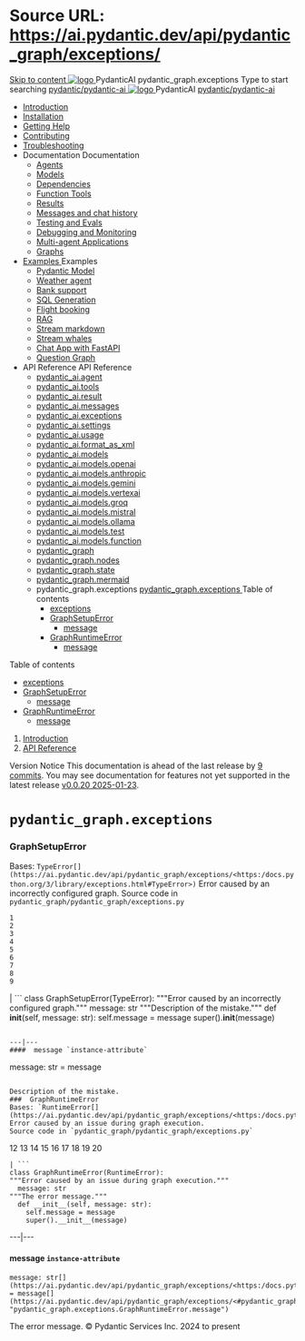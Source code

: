 # Source URL: https://ai.pydantic.dev/api/pydantic_graph/exceptions/

[ Skip to content ](https://ai.pydantic.dev/api/pydantic_graph/exceptions/<#pydantic_graphexceptions>)
[ ![logo](https://ai.pydantic.dev/img/logo-white.svg) ](https://ai.pydantic.dev/api/pydantic_graph/exceptions/..> "PydanticAI")
PydanticAI 
pydantic_graph.exceptions 
Type to start searching
[ pydantic/pydantic-ai  ](https://ai.pydantic.dev/api/pydantic_graph/exceptions/<https:/github.com/pydantic/pydantic-ai> "Go to repository")
[ ![logo](https://ai.pydantic.dev/img/logo-white.svg) ](https://ai.pydantic.dev/api/pydantic_graph/exceptions/..> "PydanticAI") PydanticAI 
[ pydantic/pydantic-ai  ](https://ai.pydantic.dev/api/pydantic_graph/exceptions/<https:/github.com/pydantic/pydantic-ai> "Go to repository")
  * [ Introduction  ](https://ai.pydantic.dev/api/pydantic_graph/exceptions/..>)
  * [ Installation  ](https://ai.pydantic.dev/api/pydantic_graph/install/>)
  * [ Getting Help  ](https://ai.pydantic.dev/api/pydantic_graph/help/>)
  * [ Contributing  ](https://ai.pydantic.dev/api/pydantic_graph/contributing/>)
  * [ Troubleshooting  ](https://ai.pydantic.dev/api/pydantic_graph/troubleshooting/>)
  * Documentation  Documentation 
    * [ Agents  ](https://ai.pydantic.dev/api/pydantic_graph/agents/>)
    * [ Models  ](https://ai.pydantic.dev/api/pydantic_graph/models/>)
    * [ Dependencies  ](https://ai.pydantic.dev/api/pydantic_graph/dependencies/>)
    * [ Function Tools  ](https://ai.pydantic.dev/api/pydantic_graph/tools/>)
    * [ Results  ](https://ai.pydantic.dev/api/pydantic_graph/results/>)
    * [ Messages and chat history  ](https://ai.pydantic.dev/api/pydantic_graph/message-history/>)
    * [ Testing and Evals  ](https://ai.pydantic.dev/api/pydantic_graph/testing-evals/>)
    * [ Debugging and Monitoring  ](https://ai.pydantic.dev/api/pydantic_graph/logfire/>)
    * [ Multi-agent Applications  ](https://ai.pydantic.dev/api/pydantic_graph/multi-agent-applications/>)
    * [ Graphs  ](https://ai.pydantic.dev/api/pydantic_graph/graph/>)
  * [ Examples  ](https://ai.pydantic.dev/api/pydantic_graph/examples/>)
Examples 
    * [ Pydantic Model  ](https://ai.pydantic.dev/api/pydantic_graph/examples/pydantic-model/>)
    * [ Weather agent  ](https://ai.pydantic.dev/api/pydantic_graph/examples/weather-agent/>)
    * [ Bank support  ](https://ai.pydantic.dev/api/pydantic_graph/examples/bank-support/>)
    * [ SQL Generation  ](https://ai.pydantic.dev/api/pydantic_graph/examples/sql-gen/>)
    * [ Flight booking  ](https://ai.pydantic.dev/api/pydantic_graph/examples/flight-booking/>)
    * [ RAG  ](https://ai.pydantic.dev/api/pydantic_graph/examples/rag/>)
    * [ Stream markdown  ](https://ai.pydantic.dev/api/pydantic_graph/examples/stream-markdown/>)
    * [ Stream whales  ](https://ai.pydantic.dev/api/pydantic_graph/examples/stream-whales/>)
    * [ Chat App with FastAPI  ](https://ai.pydantic.dev/api/pydantic_graph/examples/chat-app/>)
    * [ Question Graph  ](https://ai.pydantic.dev/api/pydantic_graph/examples/question-graph/>)
  * API Reference  API Reference 
    * [ pydantic_ai.agent  ](https://ai.pydantic.dev/api/pydantic_graph/exceptions/agent/>)
    * [ pydantic_ai.tools  ](https://ai.pydantic.dev/api/pydantic_graph/exceptions/tools/>)
    * [ pydantic_ai.result  ](https://ai.pydantic.dev/api/pydantic_graph/exceptions/result/>)
    * [ pydantic_ai.messages  ](https://ai.pydantic.dev/api/pydantic_graph/exceptions/messages/>)
    * [ pydantic_ai.exceptions  ](https://ai.pydantic.dev/api/pydantic_graph/exceptions/exceptions/>)
    * [ pydantic_ai.settings  ](https://ai.pydantic.dev/api/pydantic_graph/exceptions/settings/>)
    * [ pydantic_ai.usage  ](https://ai.pydantic.dev/api/pydantic_graph/exceptions/usage/>)
    * [ pydantic_ai.format_as_xml  ](https://ai.pydantic.dev/api/pydantic_graph/exceptions/format_as_xml/>)
    * [ pydantic_ai.models  ](https://ai.pydantic.dev/api/pydantic_graph/exceptions/models/base/>)
    * [ pydantic_ai.models.openai  ](https://ai.pydantic.dev/api/pydantic_graph/exceptions/models/openai/>)
    * [ pydantic_ai.models.anthropic  ](https://ai.pydantic.dev/api/pydantic_graph/exceptions/models/anthropic/>)
    * [ pydantic_ai.models.gemini  ](https://ai.pydantic.dev/api/pydantic_graph/exceptions/models/gemini/>)
    * [ pydantic_ai.models.vertexai  ](https://ai.pydantic.dev/api/pydantic_graph/exceptions/models/vertexai/>)
    * [ pydantic_ai.models.groq  ](https://ai.pydantic.dev/api/pydantic_graph/exceptions/models/groq/>)
    * [ pydantic_ai.models.mistral  ](https://ai.pydantic.dev/api/pydantic_graph/exceptions/models/mistral/>)
    * [ pydantic_ai.models.ollama  ](https://ai.pydantic.dev/api/pydantic_graph/exceptions/models/ollama/>)
    * [ pydantic_ai.models.test  ](https://ai.pydantic.dev/api/pydantic_graph/exceptions/models/test/>)
    * [ pydantic_ai.models.function  ](https://ai.pydantic.dev/api/pydantic_graph/exceptions/models/function/>)
    * [ pydantic_graph  ](https://ai.pydantic.dev/api/pydantic_graph/exceptions/<../graph/>)
    * [ pydantic_graph.nodes  ](https://ai.pydantic.dev/api/pydantic_graph/exceptions/<../nodes/>)
    * [ pydantic_graph.state  ](https://ai.pydantic.dev/api/pydantic_graph/exceptions/<../state/>)
    * [ pydantic_graph.mermaid  ](https://ai.pydantic.dev/api/pydantic_graph/exceptions/<../mermaid/>)
    * pydantic_graph.exceptions  [ pydantic_graph.exceptions  ](https://ai.pydantic.dev/api/pydantic_graph/exceptions/<./>) Table of contents 
      * [ exceptions  ](https://ai.pydantic.dev/api/pydantic_graph/exceptions/<#pydantic_graph.exceptions>)
      * [ GraphSetupError  ](https://ai.pydantic.dev/api/pydantic_graph/exceptions/<#pydantic_graph.exceptions.GraphSetupError>)
        * [ message  ](https://ai.pydantic.dev/api/pydantic_graph/exceptions/<#pydantic_graph.exceptions.GraphSetupError.message>)
      * [ GraphRuntimeError  ](https://ai.pydantic.dev/api/pydantic_graph/exceptions/<#pydantic_graph.exceptions.GraphRuntimeError>)
        * [ message  ](https://ai.pydantic.dev/api/pydantic_graph/exceptions/<#pydantic_graph.exceptions.GraphRuntimeError.message>)


Table of contents 
  * [ exceptions  ](https://ai.pydantic.dev/api/pydantic_graph/exceptions/<#pydantic_graph.exceptions>)
  * [ GraphSetupError  ](https://ai.pydantic.dev/api/pydantic_graph/exceptions/<#pydantic_graph.exceptions.GraphSetupError>)
    * [ message  ](https://ai.pydantic.dev/api/pydantic_graph/exceptions/<#pydantic_graph.exceptions.GraphSetupError.message>)
  * [ GraphRuntimeError  ](https://ai.pydantic.dev/api/pydantic_graph/exceptions/<#pydantic_graph.exceptions.GraphRuntimeError>)
    * [ message  ](https://ai.pydantic.dev/api/pydantic_graph/exceptions/<#pydantic_graph.exceptions.GraphRuntimeError.message>)


  1. [ Introduction  ](https://ai.pydantic.dev/api/pydantic_graph/exceptions/..>)
  2. [ API Reference  ](https://ai.pydantic.dev/api/pydantic_graph/exceptions/agent/>)


Version Notice
This documentation is ahead of the last release by [9 commits](https://ai.pydantic.dev/api/pydantic_graph/exceptions/<https:/github.com/pydantic/pydantic-ai/compare/v0.0.20...main>). You may see documentation for features not yet supported in the latest release [v0.0.20 2025-01-23](https://ai.pydantic.dev/api/pydantic_graph/exceptions/<https:/github.com/pydantic/pydantic-ai/releases/tag/v0.0.20>). 
# `pydantic_graph.exceptions`
###  GraphSetupError
Bases: `TypeError[](https://ai.pydantic.dev/api/pydantic_graph/exceptions/<https:/docs.python.org/3/library/exceptions.html#TypeError>)`
Error caused by an incorrectly configured graph.
Source code in `pydantic_graph/pydantic_graph/exceptions.py`
```
1
2
3
4
5
6
7
8
9
```
| ```
class GraphSetupError(TypeError):
"""Error caused by an incorrectly configured graph."""
  message: str
"""Description of the mistake."""
  def __init__(self, message: str):
    self.message = message
    super().__init__(message)

```
  
---|---  
####  message `instance-attribute`
```
message: str[](https://ai.pydantic.dev/api/pydantic_graph/exceptions/<https:/docs.python.org/3/library/stdtypes.html#str>) = message[](https://ai.pydantic.dev/api/pydantic_graph/exceptions/<#pydantic_graph.exceptions.GraphSetupError.message> "pydantic_graph.exceptions.GraphSetupError.message")

```

Description of the mistake.
###  GraphRuntimeError
Bases: `RuntimeError[](https://ai.pydantic.dev/api/pydantic_graph/exceptions/<https:/docs.python.org/3/library/exceptions.html#RuntimeError>)`
Error caused by an issue during graph execution.
Source code in `pydantic_graph/pydantic_graph/exceptions.py`
```
12
13
14
15
16
17
18
19
20
```
| ```
class GraphRuntimeError(RuntimeError):
"""Error caused by an issue during graph execution."""
  message: str
"""The error message."""
  def __init__(self, message: str):
    self.message = message
    super().__init__(message)

```
  
---|---  
####  message `instance-attribute`
```
message: str[](https://ai.pydantic.dev/api/pydantic_graph/exceptions/<https:/docs.python.org/3/library/stdtypes.html#str>) = message[](https://ai.pydantic.dev/api/pydantic_graph/exceptions/<#pydantic_graph.exceptions.GraphRuntimeError.message> "pydantic_graph.exceptions.GraphRuntimeError.message")

```

The error message.
© Pydantic Services Inc. 2024 to present 
